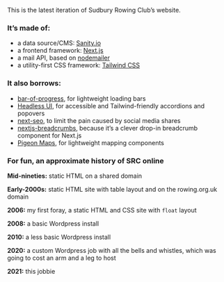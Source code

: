 This is the latest iteration of Sudbury Rowing Club’s website.

### It’s made of:

- a data source/CMS: [Sanity.io](https://github.com/sanity-io/sanity)
- a frontend framework: [Next.js](https://github.com/vercel/next.js)
- a mail API, based on [nodemailer](https://github.com/nodemailer/nodemailer)
- a utility-first CSS framework: [Tailwind CSS](https://github.com/tailwindlabs/tailwindcss)

### It also borrows:

- [bar-of-progress](https://github.com/badrap/bar-of-progress), for lightweight loading bars
- [Headless UI](https://github.com/tailwindlabs/headlessui), for accessible and Tailwind-friendly accordions and popovers
- [next-seo](https://github.com/garmeeh/next-seo), to limit the pain caused by social media shares
- [nextjs-breadcrumbs](https://github.com/NiklasMencke/nextjs-breadcrumbs), because it’s a clever drop-in breadcrumb component for Next.js
- [Pigeon Maps](https://github.com/mariusandra/pigeon-maps), for lightweight mapping components

### For fun, an approximate history of SRC online

**Mid-nineties:** static HTML on a shared domain

**Early-2000s:** static HTML site with table layout and on the rowing.org.uk domain

**2006:** my first foray, a static HTML and CSS site with `float` layout

**2008:** a basic Wordpress install

**2010:** a less basic Wordpress install

**2020:** a custom Wordpress job with all the bells and whistles, which was going to cost an arm and a leg to host

**2021:** this jobbie
